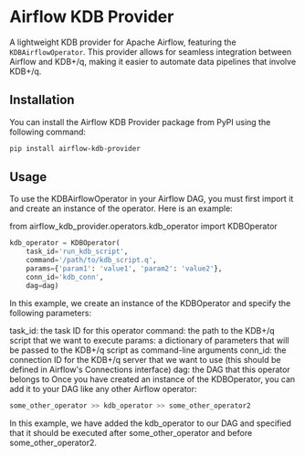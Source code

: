 # Airflow KDB Provider

A lightweight KDB provider for Apache Airflow, featuring the `KDBAirflowOperator`. This provider allows for seamless integration between Airflow and KDB+/q, making it easier to automate data pipelines that involve KDB+/q.

## Installation

You can install the Airflow KDB Provider package from PyPI using the following command:

```bash
pip install airflow-kdb-provider
```
## Usage
To use the KDBAirflowOperator in your Airflow DAG, you must first import it and create an instance of the operator. Here is an example:

from airflow_kdb_provider.operators.kdb_operator import KDBOperator
```python
kdb_operator = KDBOperator(
    task_id='run_kdb_script',
    command='/path/to/kdb_script.q',
    params={'param1': 'value1', 'param2': 'value2'},
    conn_id='kdb_conn',
    dag=dag)
```
In this example, we create an instance of the KDBOperator and specify the following parameters:

task_id: the task ID for this operator
command: the path to the KDB+/q script that we want to execute
params: a dictionary of parameters that will be passed to the KDB+/q script as command-line arguments
conn_id: the connection ID for the KDB+/q server that we want to use (this should be defined in Airflow's Connections interface)
dag: the DAG that this operator belongs to
Once you have created an instance of the KDBOperator, you can add it to your DAG like any other Airflow operator:

```python
some_other_operator >> kdb_operator >> some_other_operator2
```

In this example, we have added the kdb_operator to our DAG and specified that it should be executed after some_other_operator and before some_other_operator2.


